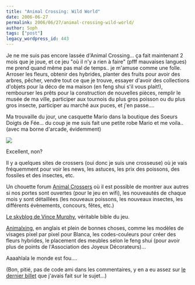 ```yaml
---
title: "Animal Crossing: Wild World"
date: 2006-06-27
permalink: 2006/06/27/animal-crossing-wild-world/
author: Soph
tags: ["post"]
legacy_wordpress_id: 443
---
```


Je ne me suis pas encore lassée d'Animal Crossing... ça fait maintenant 2 mois que je joue, et ce jeu "où il n'y a rien à faire" (pfff mauvaises langues) me prend quand même pas mal de temps.. je m'amuse comme une folle. Arroser les fleurs, obtenir des hybrides, planter des fruits pour avoir des arbres, pêcher, vendre tout ce que je trouve, essayer d'avoir des collections d'objets pour la déco de ma maison (en feng shui s'il vous plait!), rembourser les prêts pour la construction de nouvelles pièces, remplir le musée de ma ville, participer aux tournois du plus gros poisson ou du plus gros insecte, participer au marché aux puces, et j'en passe....

Ma trouvaille du jour, une casquette Mario dans la boutique des Soeurs Doigts de Fée... du coup je me suis fait une petite robe Mario et me voila.. (avec ma borne d'arcade, évidemment)

<!-- excerpt -->

<img src="http://64k.be/wp-content/uploads/2006/jeux/acww.jpg">

Excellent, non?

Il y a quelques sites de crossers (oui donc je suis une crosseuse) où je vais fréquemment pour voir les news, les astuces, les prix des poissons, des fossiles et des insectes, etc.

Un chouette forum [Animal Crossers](http://www.animal-crossers.com/main.php) où il est possible de montrer aux autres si nos portes sont ouvertes (pour le jeu en wifi), les nouveautés de chaque mois y sont détaillées (les nouveaux poissons, les nouveaux insectes, les différents évènements, concours, fêtes, etc.)

[Le skyblog de Vince Murphy](http://vincemurphy.skyblog.com/index.html), véritable bible du jeu.

[Animalxing](http://www.animalxing.com/), en anglais et plein de bonnes choses, comme les modèles de visages pixel par pixel pour Blanca, les codes-couleurs pour créer des fleurs hybrides, le placement des meubles selon le feng shui (pour avoir plus de points de l'Association des Joyeux Décorateurs)...

Aaaahlala le monde est fou....

(Bon, pitié, pas de code ami dans les commentaires, y en a eu assez sur [le dernier billet](http://64k.be/index.php/2006/04/27/438-codes-amis-animal-crossing) que j'avais fait sur le sujet...)
